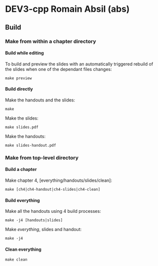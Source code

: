# DEV3-cpp Romain Absil (abs)
## Build

### Make from within a chapter directory
#### Build while editing
To build and preview the slides with an automatically triggered rebuild of the slides when one of the dependant files changes:
```
make preview
```

#### Build directly
Make the handouts and the slides:
```
make
```

Make the slides:
```
make slides.pdf
```

Make the handouts:
```
make slides-handout.pdf
```

### Make from top-level directory

#### Build a chapter
Make chapter 4, [everything/handouts/slides/clean]:
```
make [ch4|ch4-handout|ch4-slides|ch4-clean]
```

#### Build everything

Make all the handouts using 4 build processes:
```
make -j4 [handouts|slides]
```

Make *everything*, slides and handout:
```
make -j4
```

#### Clean everything
```
make clean
```
